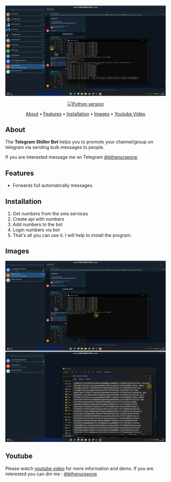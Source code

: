 <p align="center"><a href="https://youtu.be/pgINAiz7bsM" target="_blank"><img src="https://github.com/kthenurseone/telegram_shiller_bot/blob/main/1.png?raw=true"></a></p>

<p align="center">
    <a href="https://www.python.org/downloads/release/python-380/"><img src="https://img.shields.io/badge/python-3.8-blue.svg?style=plastic" alt="Python version"></a>
</p>

<p align="center">
  <a href="#about">About</a>
  •
  <a href="#features">Features</a>
  •
  <a href="#installation">Installation</a>
  •
  <a href="#images">Images</a>
  •
  <a href="#youtube">Youtube Video</a>
</p>

## About
The **Telegram Shiller Bot** helps you to promote your channel/group on telegram via sending bulk messages to people.

If you are interested message me on Telegram [@kthenurseone](https://t.me/kthenurseone). 

## Features
- Forwards full automatically messages.



## Installation
1) Get numbers from the sms services
2) Create api with numbers
3) Add numbers to the bot
4) Login numbers via bot
5) That's all you can use it.
I will help to install the program.


## Images
![Telegram Message Bot](https://github.com/kthenurseone/telegram_shiller_bot/blob/main/2.png?raw=true)
![Telegram Message Bot](https://github.com/kthenurseone/telegram_shiller_bot/blob/main/3.png?raw=true)



## Youtube
Please watch [youtube video](https://youtu.be/pgINAiz7bsM) for more information and demo. If you are interested you can dm me : [@kthenurseone](https://t.me/kthenurseone)
